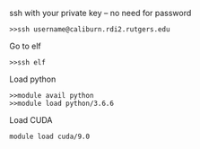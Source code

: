 ssh with your private key – no need for password

```
>>ssh username@caliburn.rdi2.rutgers.edu
```

Go to elf 
```
>>ssh elf 
```


Load python
```
>>module avail python
>>module load python/3.6.6
```

Load CUDA
```
module load cuda/9.0
```
